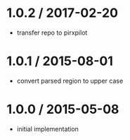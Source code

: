 
1.0.2 / 2017-02-20
==================

 * transfer repo to pirxpilot

1.0.1 / 2015-08-01
==================

 * convert parsed region to upper case

1.0.0 / 2015-05-08
==================

 * initial implementation
